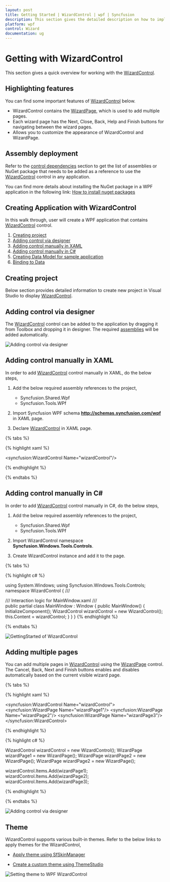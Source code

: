 ```yaml
---
layout: post
title: Getting Started | WizardControl | wpf | Syncfusion
description: This section gives the detailed description on how to implement the WizardControl in WPF application.
platform: wpf
control: Wizard
documentation: ug
---
```


# Getting  with WizardControl

This section gives a quick overview for working with the [WizardControl](https://help.syncfusion.com/cr/wpf/Syncfusion.Windows.Tools.Controls.WizardControl.html).

## Highlighting features

You can find some important features of [WizardControl](https://help.syncfusion.com/cr/wpf/Syncfusion.Windows.Tools.Controls.WizardControl.html) below.

* WizardControl contains the [WizardPage](https://help.syncfusion.com/cr/wpf/Syncfusion.Windows.Tools.Controls.WizardPage.html), which is used to add multiple pages.
* Each wizard page has the Next, Close, Back, Help and Finish buttons for navigating between the wizard pages.
* Allows you to customize the appearance of WizardControl and WizardPage.

## Assembly deployment
Refer to the [control dependencies](https://help.syncfusion.com/wpf/control-dependencies#wizard) section to get the list of assemblies or NuGet package that needs to be added as a reference to use the [WizardControl](https://help.syncfusion.com/cr/wpf/Syncfusion.Windows.Tools.Controls.WizardControl.html) control in any application.

You can find more details about installing the NuGet package in a WPF application in the following link:
[How to install nuget packages](https://help.syncfusion.com/wpf/visual-studio-integration/nuget-packages#installing-nuget-packages)

## Creating Application with WizardControl
In this walk through, user will create a WPF application that contains [WizardControl](https://help.syncfusion.com/cr/wpf/Syncfusion.Windows.Tools.Controls.WizardControl.html) control.
1. [Creating project](#Creating-the-project)
2. [Adding control via designer](#Adding-control-via-designer)
3. [Adding control manually in XAML](#Adding-control-manually-in-XAML)
4. [Adding control manually in C#](#Adding-control-manually-in-C#)
5. [Creating Data Model for sample application](#Creating-Data-Model-for-sample-application)
6. [Binding to Data ](#Creating-Data-Model-for-sample-application)

## Creating project 
Below section provides detailed information to create new project in Visual Studio to display [WizardControl](https://help.syncfusion.com/cr/wpf/Syncfusion.Windows.Tools.Controls.WizardControl.html).

## Adding control via designer
The [WizardControl](https://help.syncfusion.com/cr/wpf/Syncfusion.Windows.Tools.Controls.WizardControl.html) control can be added to the application by dragging it from Toolbox and dropping it in designer. The required [assemblies](https://help.syncfusion.com/wpf/control-dependencies#wizard) will be added automatically.

![Adding control via designer](Getting-Started_images/GettingStarted_img1.png)

## Adding control manually in XAML
In order to add [WizardControl](https://help.syncfusion.com/cr/wpf/Syncfusion.Windows.Tools.Controls.WizardControl.html) control manually in XAML, do the below steps,

1. Add the below required assembly references to the project,

   * Syncfusion.Shared.Wpf
   * Syncfusion.Tools.WPf

2. Import Syncfusion WPF schema **http://schemas.syncfusion.com/wpf** in XAML page.

3. Declare [WizardControl](https://help.syncfusion.com/cr/wpf/Syncfusion.Windows.Tools.Controls.WizardControl.html) in XAML page.

{% tabs %}

{% highlight xaml %}

<Window
        xmlns="http://schemas.microsoft.com/winfx/2006/xaml/presentation"
        xmlns:x="http://schemas.microsoft.com/winfx/2006/xaml"
        xmlns:d="http://schemas.microsoft.com/expression/blend/2008"
        xmlns:mc="http://schemas.openxmlformats.org/markup-compatibility/2006"
        xmlns:local="clr-namespace:GettingStartedComboBox"
        xmlns:syncfusion="http://schemas.syncfusion.com/wpf" x:Class="GettingStartedComboBox.MainWindow"
        mc:Ignorable="d"
        Title="MainWindow" Height="450" Width="800">
    <Grid>
        <syncfusion:WizardControl Name="wizardControl"/>
    </Grid>
</Window>

{% endhighlight %}

{% endtabs %}

## Adding control manually in C#
In order to add [WizardControl](https://help.syncfusion.com/cr/wpf/Syncfusion.Windows.Tools.Controls.WizardControl.html) control manually in C#, do the below steps,

1. Add the below required assembly references to the project,

   * Syncfusion.Shared.Wpf
   * Syncfusion.Tools.WPf

2. Import WizardControl namespace **Syncfusion.Windows.Tools.Controls**.

3. Create WizardControl instance and add it to the page.

{% tabs %}

{% highlight c# %}

using System.Windows;
using Syncfusion.Windows.Tools.Controls;
namespace WizardControl
{
    /// <summary>
    /// Interaction logic for MainWindow.xaml
    /// </summary>
    public partial class MainWindow : Window
    {
        public MainWindow()
        {
            InitializeComponent();
            WizardControl wizardControl = new WizardControl();
            this.Content = wizardControl;
        }
    }
}
{% endhighlight %}

{% endtabs %}

![GettingStarted of WizardControl](Getting-Started_images/Getting-Started_img1.jpeg)

## Adding multiple pages

You can add multiple pages in [WizardControl](https://help.syncfusion.com/cr/wpf/Syncfusion.Windows.Tools.Controls.WizardControl.html) using the [WizardPage](https://help.syncfusion.com/cr/wpf/Syncfusion.Windows.Tools.Controls.WizardPage.html) control. The Cancel, Back, Next and Finish buttons enables and disables automatically based on the current visible wizard page.

{% tabs %}

{% highlight xaml %}

<syncfusion:WizardControl Name="wizardControl">
    <syncfusion:WizardPage Name="wizardPage1"/>
    <syncfusion:WizardPage Name="wizardPage2"/>
    <syncfusion:WizardPage Name="wizardPage3"/>
</syncfusion:WizardControl>

{% endhighlight %}

{% highlight c# %}

WizardControl wizardControl = new WizardControl();
WizardPage wizardPage1 = new WizardPage();
WizardPage wizardPage2 = new WizardPage();
WizardPage wizardPage2 = new WizardPage();

wizardControl.Items.Add(wizardPage1);     
wizardControl.Items.Add(wizardPage2);
wizardControl.Items.Add(wizardPage3);

{% endhighlight %}

{% endtabs %}

![Adding control via designer](Getting-Started_images/GettingStarted_img2.png)

## Theme

WizardControl supports various built-in themes. Refer to the below links to apply themes for the WizardControl,

  * [Apply theme using SfSkinManager](https://help.syncfusion.com/wpf/themes/skin-manager)
	
  * [Create a custom theme using ThemeStudio](https://help.syncfusion.com/wpf/themes/theme-studio#creating-custom-theme)

 
  ![Setting theme to WPF WizardControl](Getting-Started_images/Theme.png)